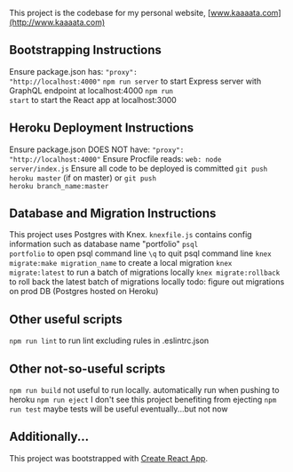 This project is the codebase for my personal website, [www.kaaaata.com](http://www.kaaaata.com)

## Bootstrapping Instructions
Ensure package.json has: <code>"proxy": "http://localhost:4000"</code>
<code>npm run server</code> to start Express server with GraphQL endpoint at localhost:4000
<code>npm run start</code> to start the React app at localhost:3000

## Heroku Deployment Instructions
Ensure package.json DOES NOT have: <code>"proxy": "http://localhost:4000"</code>
Ensure Procfile reads: <code>web: node server/index.js</code>
Ensure all code to be deployed is committed
<code>git push heroku master</code> (if on master) or <code>git push heroku branch_name:master</code>

## Database and Migration Instructions
This project uses Postgres with Knex. 
<code>knexfile.js</code> contains config information such as database name "portfolio"
<code>psql portfolio</code> to open psql command line
<code>\q</code> to quit psql command line
<code>knex migrate:make migration_name</code> to create a local migration
<code>knex migrate:latest</code> to run a batch of migrations locally
<code>knex migrate:rollback</code> to roll back the latest batch of migrations locally
todo: figure out migrations on prod DB (Postgres hosted on Heroku)

## Other useful scripts
<code>npm run lint</code> to run lint excluding rules in .eslintrc.json

## Other not-so-useful scripts
<code>npm run build</code> not useful to run locally. automatically run when pushing to heroku
<code>npm run eject</code> I don't see this project benefiting from ejecting
<code>npm run test</code> maybe tests will be useful eventually...but not now

## Additionally...
This project was bootstrapped with [Create React App](https://github.com/facebook/create-react-app).
